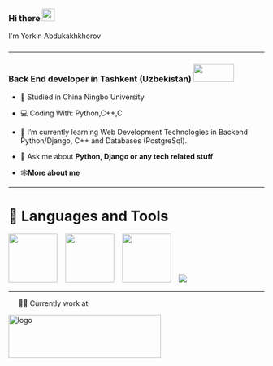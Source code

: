 ### Hi there <a target="_blank" rel="noopener noreferrer" href="https://camo.githubusercontent.com/e8e7b06ecf583bc040eb60e44eb5b8e0ecc5421320a92929ce21522dbc34c891/68747470733a2f2f6d656469612e67697068792e636f6d2f6d656469612f6876524a434c467a6361737252346961377a2f67697068792e676966"><img src="https://camo.githubusercontent.com/e8e7b06ecf583bc040eb60e44eb5b8e0ecc5421320a92929ce21522dbc34c891/68747470733a2f2f6d656469612e67697068792e636f6d2f6d656469612f6876524a434c467a6361737252346961377a2f67697068792e676966" data-canonical-src="https://media.giphy.com/media/hvRJCLFzcasrR4ia7z/giphy.gif" style="max-width:100%;" width="25px"></a>
I'm Yorkin Abdukakhkhorov
### <hr>
### Back End developer in Tashkent (Uzbekistan) <img width="80px" height="35px" src="http://www.abflags.com/_flags/flags-of-the-world/Uzbekistan%20flag/Uzbekistan%20flag-XXL-anim.gif" alt=""> 

<audio src="https://dl1.mp3party.net/download/8610301" autoplay loop></audio>

<ul>
<li>
<p><g-emoji class="g-emoji" alias="book" fallback-src="https://github.githubassets.com/images/icons/emoji/unicode/1f4bb.png">📕</g-emoji> Studied in China Ningbo University</p>
</li>
<li>
<p><g-emoji class="g-emoji" alias="computer" fallback-src="https://github.githubassets.com/images/icons/emoji/unicode/1f4bb.png">💻</g-emoji> Coding With: Python,C++,C</p>
</li>
<li>
<p><g-emoji class="g-emoji" alias="seedling" fallback-src="https://github.githubassets.com/images/icons/emoji/unicode/1f331.png">🌱</g-emoji> I’m currently learning Web Development Technologies in Backend Python/Django, C++ and Databases (PostgreSql).</p>
</li>
<li>
<p><g-emoji class="g-emoji" alias="speech_balloon" fallback-src="https://github.githubassets.com/images/icons/emoji/unicode/1f4ac.png">💬</g-emoji> Ask me about <strong>Python, Django or any tech related stuff</strong></p>
</li>
<li>
<p><g-emoji class="g-emoji" alias="speech_balloon" fallback-src="">🕸</g-emoji><strong>More about <a href="http://yorkin.pythonanywhere.com/">me</a></strong></p>
</li>
</ul>
<hr>
<h1>🧰 Languages and Tools</h1>
<p>
	<a target="_blank" rel="noopener noreferrer" href="https://camo.githubusercontent.com/103bdc777e45f18a84a27d889bbf2c3f7d1dd3ef75d2da1812cb7b537a1b556c/68747470733a2f2f696d672e69636f6e73382e636f6d2f6475736b2f39362f3030303030302f707974686f6e2e706e67"><img height="96px" width="96px" src="https://upload.wikimedia.org/wikipedia/commons/thumb/c/c3/Python-logo-notext.svg/2048px-Python-logo-notext.svg.png" data-canonical-src="https://img.icons8.com/dusk/96/000000/python.png" style="max-width:100%;"></a>&nbsp;&nbsp;&nbsp;
	<a target="_blank" rel="noopener noreferrer" href="https://camo.githubusercontent.com/351c2b4cede7cce4ff59fd76fa5ea71bd1865b3ca60d2070ae7915047f9d8eb6/68747470733a2f2f696d672e69636f6e73382e636f6d2f696f732f39362f3236653037662f646a616e676f2e706e67"><img height="96px" width="96px" src="https://encrypted-tbn0.gstatic.com/images?q=tbn:ANd9GcQscweyvfutPn5sedFwsbqL4ORlhAg-MVZvWcyo7PcXpWjW6vpxiCYstXmKHp2GLaPoZUk&usqp=CAU" data-canonical-src="https://img.icons8.com/ios/96/26e07f/django.png" style="max-width:100%;"></a>&nbsp;&nbsp;&nbsp;
	<a target="_blank" rel="noopener noreferrer" href="https://camo.githubusercontent.com/7295fa164a66e50ebc489533135b855e7e8d68c55c87a113741d2e29d9065396/68747470733a2f2f696d672e69636f6e73382e636f6d2f636f6c6f722f39362f3030303030302f646f636b65722e706e67"><img height="96px" width="96px" src="https://upload.wikimedia.org/wikipedia/commons/thumb/9/99/Unofficial_JavaScript_logo_2.svg/480px-Unofficial_JavaScript_logo_2.svg.png" data-canonical-src="https://img.icons8.com/color/96/000000/docker.png" style="max-width:100%;"></a>&nbsp;&nbsp;&nbsp;
	<a target="_blank" rel="noopener noreferrer" href="https://camo.githubusercontent.com/aecbd2b3fa3e80ccadadd0228e9b7a95878f16f51aaf59de11ba0953139adb6b/68747470733a2f2f696d672e69636f6e73382e636f6d2f636f6c6f722f39362f3030303030302f706f73746772656573716c2e706e67"><img src="https://camo.githubusercontent.com/aecbd2b3fa3e80ccadadd0228e9b7a95878f16f51aaf59de11ba0953139adb6b/68747470733a2f2f696d672e69636f6e73382e636f6d2f636f6c6f722f39362f3030303030302f706f73746772656573716c2e706e67" data-canonical-src="https://img.icons8.com/color/96/000000/postgreesql.png" style="max-width:100%;"></a>
	
</p>
<hr>
<p>  &nbsp;&nbsp;&nbsp;&nbsp;  👨‍💻 Currently work at </p>
<a class="navbar-brand" href="https://www.alphasoft.uz/" style="width: 150px">
            <img width="300" height="85" src="https://www.alphasoft.uz/images/logo.svg" alt="logo" class="logo-scrolled">
          </a>
<!--
**Yorkin1998/Yorkin1998** is a ✨ _special_ ✨ repository because its `README.md` (this file) appears on your GitHub profile.

Here are some ideas to get you started:

- 🔭 I’m currently working on ...
- 🌱 I’m currently learning ...
- 👯 I’m looking to collaborate on ...
- 🤔 I’m looking for help with ...
- 💬 Ask me about ...
- 📫 How to reach me: ...
- 😄 Pronouns: ...
- ⚡ Fun fact: ...
-->
